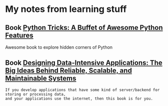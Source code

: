 
# My notes from learning stuff

## Book [Python Tricks: A Buffet of Awesome Python Features](python_tricks.ipynb)
Awesome book to explore hidden corners of Python


## Book [Designing Data-Intensive Applications: The Big Ideas Behind Reliable, Scalable, and Maintainable Systems](data_intensive.md)
```
If you develop applications that have some kind of server/backend for storing or processing data, 
and your applications use the internet, then this book is for you.
```